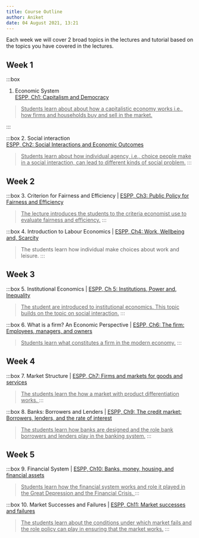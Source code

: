 ```yaml
---
title: Course Outline
author: Aniket
date: 04 August 2021, 13:21
---
```


<link rel="stylesheet" href="../style.css">


Each week we will cover 2 broad topics in the lectures and tutorial based on the topics you have covered in the lectures.

## Week 1


:::box
1. Economic System <br> [ ESPP, Ch1: Capitalism and Democracy](https://www.core-econ.org/espp/book/text/01.html) <br>  

> <u>Students learn about about how a capitalistic economy works i.e., how firms and households buy and sell in the market.</u>

<!-- > <u>Economist profile:</u> [ Adam Smith](https://www.core-econ.org/espp/book/text/01.html#great-economists-adam-smith) | [Joseph Schumpeter](https://www.core-econ.org/espp/book/text/01.html#great-economists-joseph-schumpeter) -->

:::

:::box
2. Social interaction <br> [ESPP, Ch2: Social Interactions and Economic Outcomes](https://www.core-econ.org/espp/book/text/02.html) 

<!-- > <u>Economist profile:</u> [ Elinor Ostrom](https://www.core-econ.org/espp/book/text/02.html#great-economists-elinor-ostrom) | [John Nash](https://www.core-econ.org/espp/book/text/02.html#great-economists-john-nash)  -->

> <u>Students learn about how individual agency, i.e., choice people make in a social interaction, can lead to different kinds of social problem.</u>
:::

## Week 2

:::box
3. Criterion for Fairness and Efficiency | [ESPP, Ch3: Public Policy for Fairness and Efficiency](https://www.core-econ.org/espp/book/text/03.html) <br>


<!-- > <u>Economist profile:</u> [Vilfredo Pareto](https://www.core-econ.org/espp/book/text/03.html#great-economists-vilfredo-pareto)  -->

> <u>The lecture introduces the students to the criteria economist use to evaluate fairness and efficiency.</u>
:::


:::box
4. Introduction to Labour Economics | [ESPP, Ch4: Work, Wellbeing and, Scarcity](https://www.core-econ.org/espp/book/text/04.html)

> The students learn how individual make choices about work and leisure.
:::

## Week 3

:::box
5. Institutional Economics | [ESPP, Ch 5: Institutions, Power and, Inequality](https://www.core-econ.org/espp/book/text/05.html) 

> <u>The student are introduced to institutional economics. This topic builds on the topic on social interaction.</u>
:::


:::box
6. What is a firm? An Economic Perspective | [ESPP, Ch6: The firm: Employees, managers, and owners](https://www.core-econ.org/espp/book/text/06.html) <br>

<!-- > <u>Economist profile:</u> [Herbert Simon](https://www.core-econ.org/espp/book/text/06.html#great-economists-herbert-simon) | [Karl Marx](https://www.core-econ.org/espp/book/text/06.html#great-economists-karl-marx) -->

> <u>Students learn what constitutes a firm in the modern economy.</u>
:::


## Week 4

:::box
7. Market Structure | [ESPP, Ch7: Firms and markets for goods and services](https://www.core-econ.org/espp/book/text/07.html) <br>


<!-- > <u>Economist profile:</u> [Augustin Cournot](https://www.core-econ.org/espp/book/text/07.html#great-economists-augustin-cournot) | [Joan Robinson ](https://www.core-econ.org/espp/book/text/07.html#great-economists-joan-robinson-19031983) | [Alfred Marshall](https://www.core-econ.org/espp/book/text/07.html#great-economists-alfred-marshall)  -->

> <u>The students learn the how a market with product differentiation works. </u>
:::


:::box
8. Banks: Borrowers and Lenders | [ESPP, Ch9: The credit market: Borrowers, lenders, and the rate of interest](https://www.core-econ.org/espp/book/text/09.html) <br>

> <u class="small">The students learn how banks are designed and the role bank borrowers and lenders play in the banking system.</u>
:::

## Week 5

:::box
9. Financial System | [ESPP, Ch10: Banks, money, housing, and financial assets](https://www.core-econ.org/espp/book/text/10.html) 

> <u>Students learn how the financial system works and role it played in the Great Depression and the Financial Crisis. </u>
:::

:::box
10. Market Successes and Failures | [ESPP, Ch11: Market successes and failures](https://www.core-econ.org/espp/book/text/11.html)  

> <u>The students learn about the conditions under which market fails and the role policy can play in ensuring that the market works.</u>
:::